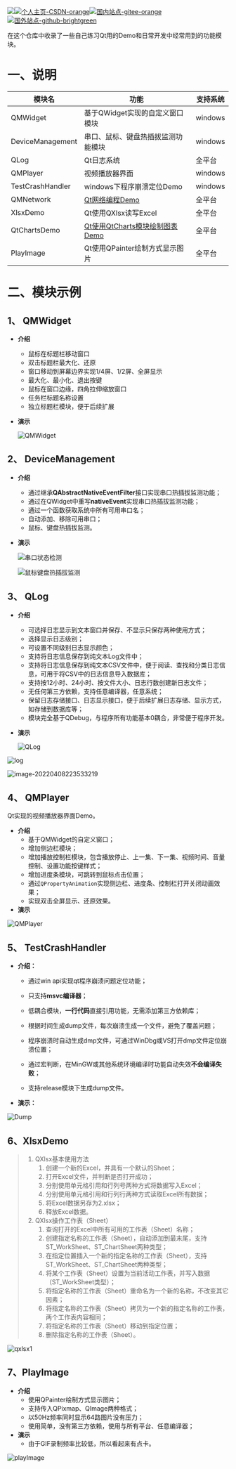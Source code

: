 <img src="README.assets/Qt-5.12.12-green.png">[![个人主页-CSDN-orange](README.assets/%E4%B8%AA%E4%BA%BA%E4%B8%BB%E9%A1%B5-CSDN-orange.png)](https://blog.csdn.net/qq_43627907?type=blog)[![国内站点-gitee-orange](README.assets/%E5%9B%BD%E5%86%85%E7%AB%99%E7%82%B9-gitee-orange.png)](https://gitee.com/mahuifa/QMDemo)[![国外站点-github-brightgreen](README.assets/%E5%9B%BD%E5%A4%96%E7%AB%99%E7%82%B9-github-brightgreen.png)](https://github.com/mahuifa/QMDemo)

在这个仓库中收录了一些自己练习Qt用的Demo和日常开发中经常用到的功能模块。

# 一、说明

| 模块名           | 功能                                                         | 支持系统 |
| ---------------- | ------------------------------------------------------------ | -------- |
| QMWidget         | 基于QWidget实现的自定义窗口模块                              | windows  |
| DeviceManagement | 串口、鼠标、键盘热插拔监测功能模块                           | windows  |
| QLog             | Qt日志系统                                                   | 全平台   |
| QMPlayer         | 视频播放器界面                                               | windows  |
| TestCrashHandler | windows下程序崩溃定位Demo                                    | windows  |
| QMNetwork        | [Qt网络编程Demo](./QMNetwork/QMNetwork.md)                   | 全平台   |
| XlsxDemo         | Qt使用QXlsx读写Excel                                         | 全平台   |
| QtChartsDemo     | [Qt使用QtCharts模块绘制图表Demo](./QtChartsDemo/QtCharts.md) | 全平台   |
| PlayImage        | Qt使用QPainter绘制方式显示图片                               | 全平台   |



# 二、模块示例

## 1、 QMWidget

* **介绍**

  * 鼠标在标题栏移动窗口
  * 双击标题栏最大化、还原
  * 窗口移动到屏幕边界实现1/4屏、1/2屏、全屏显示
  * 最大化、最小化、退出按键
  * 鼠标在窗口边缘，四角拉伸缩放窗口
  * 任务栏标题名称设置
  * 独立标题栏模块，便于后续扩展

* **演示**

  ![QMWidget](README.assets/QMWidget.gif)



## 2、 DeviceManagement

* **介绍**

  * 通过继承**QAbstractNativeEventFilter**接口实现串口热插拔监测功能；
  * 通过在QWidget中重写**nativeEvent**实现串口热插拔监测功能；
  * 通过一个函数获取系统中所有可用串口名；
  * 自动添加、移除可用串口；
  * 鼠标、键盘热插拔监测。

* **演示**

  ![串口状态检测](README.assets/%E4%B8%B2%E5%8F%A3%E7%8A%B6%E6%80%81%E6%A3%80%E6%B5%8B.gif)

  ![鼠标键盘热插拔监测](README.assets/%E9%BC%A0%E6%A0%87%E9%94%AE%E7%9B%98%E7%83%AD%E6%8F%92%E6%8B%94%E7%9B%91%E6%B5%8B.gif)



## 3、 QLog

* **介绍**

  * 可选择日志显示到文本窗口并保存、不显示只保存两种使用方式；
  * 选择显示日志级别；
  * 可设置不同级别日志显示颜色；
  * 支持将日志信息保存到纯文本Log文件中；
  * 支持将日志信息保存到纯文本CSV文件中，便于阅读、查找和分类日志信息，可用于将CSV中的日志信息导入数据库；
  * 支持按12小时、24小时、按文件大小、日志行数创建新日志文件；
  * 无任何第三方依赖，支持任意编译器，任意系统；
  * 保留日志存储接口、日志显示接口，便于后续扩展日志存储、显示方式，如存储到数据库等；
  * 模块完全基于QDebug，与程序所有功能基本0耦合，非常便于程序开发。

* **演示**

  ![QLog](README.assets/QLog.gif)

![log](README.assets/log.PNG)

![image-20220408223533219](README.assets/image-20220408223533219.png)



## 4、 QMPlayer

Qt实现的视频播放器界面Demo。

* **介绍**
  * 基于QMWidget的自定义窗口；
  * 增加侧边栏模块；
  * 增加播放控制栏模块，包含播放停止、上一集、下一集、视频时间、音量控制、设置功能按键样式；
  * 增加进度条模块，可跳转到鼠标点击位置；
  * 通过`QPropertyAnimation`实现侧边栏、进度条、控制栏打开关闭动画效果；
  * 实现双击全屏显示、还原效果。
* **演示**

![QMPlayer](README.assets/QMPlayer.gif)



## 5、 TestCrashHandler

* **介绍：**

  * 通过win api实现qt程序崩溃问题定位功能；

  * 只支持**msvc编译器**；

  * 低耦合模块，**一行代码**直接引用功能，无需添加第三方依赖库；

  * 根据时间生成dump文件，每次崩溃生成一个文件，避免了覆盖问题；

  * 程序崩溃时自动生成dmp文件，可通过WinDbg或VS打开dmp文件定位崩溃位置；

  * 通过宏判断，在MinGW或其他系统环境编译时功能自动失效**不会编译失败**；

  * 支持release模块下生成dump文件。


* **演示：**

![Dump](README.assets/Dump.gif)




## 6、XlsxDemo

> 1. QXlsx基本使用方法
>    1. 创建一个新的Excel，并具有一个默认的Sheet；
>    2. 打开Excel文件，并判断是否打开成功；
>    3. 分别使用单元格引用和行列号两种方式将数据写入Excel；
>    4. 分别使用单元格引用和行列行两种方式读取Excel所有数据；
>    5. 将Excel数据另存为2.xlsx；
>    6. 释放Excel数据。
> 2. QXlsx操作工作表（Sheet）
>    1. 查询打开的Excel中所有可用的工作表（Sheet）名称；
>    2. 创建指定名称的工作表（Sheet），自动添加到最末尾，支持ST_WorkSheet、ST_ChartSheet两种类型；
>    3. 在指定位置插入一个新的指定名称的工作表（Sheet），支持ST_WorkSheet、ST_ChartSheet两种类型；
>    4. 将某个工作表（Sheet）设置为当前活动工作表，并写入数据（ST_WorkSheet类型）；
>    5. 将指定名称的工作表（Sheet）重命名为一个新的名称，不改变其它因素；
>    6. 将指定名称的工作表（Sheet）拷贝为一个新的指定名称的工作表，两个工作表内容相同；
>    7. 将指定名称的工作表（Sheet）移动到指定位置；
>    8. 删除指定名称的工作表（Sheet）。

![qxlsx1](README.assets/qxlsx1.gif)



## 7、PlayImage

* **介绍**
  * 使用QPainter绘制方式显示图片；
  * 支持传入QPixmap、QImage两种格式；
  * 以50Hz频率同时显示64路图片没有压力；
  * 使用简单，没有第三方依赖，使用与所有平台、任意编译器；
* **演示**
  * 由于GIF录制频率比较低，所以看起来有点卡。

![playImage](README.assets/playImage.gif)
